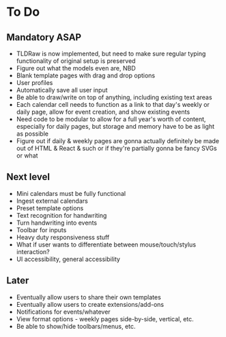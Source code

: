 # To Do

## Mandatory ASAP

- TLDRaw is now implemented, but need to make sure regular typing functionality of original setup is preserved
- Figure out what the models even are, NBD
- Blank template pages with drag and drop options
- User profiles
- Automatically save all user input
- Be able to draw/write on top of anything, including existing text areas
- Each calendar cell needs to function as a link to that day's weekly or daily page, allow for event creation, and show existing events
- Need code to be modular to allow for a full year's worth of content, especially for daily pages, but storage and memory have to be as light as possible
- Figure out if daily & weekly pages are gonna actually definitely be made out of HTML & React & such or if they're partially gonna be fancy SVGs or what

## Next level

- Mini calendars must be fully functional
- Ingest external calendars
- Preset template options
- Text recognition for handwriting
- Turn handwriting into events
- Toolbar for inputs
- Heavy duty responsiveness stuff
- What if user wants to differentiate between mouse/touch/stylus interaction?
- UI accessibility, general accessibility

## Later

- Eventually allow users to share their own templates
- Eventually allow users to create extensions/add-ons
- Notifications for events/whatever
- View format options - weekly pages side-by-side, vertical, etc.
- Be able to show/hide toolbars/menus, etc.
